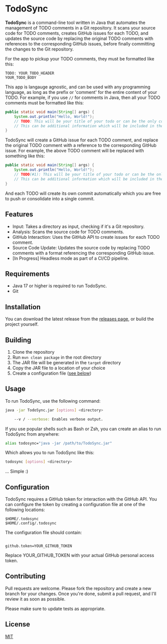 # TodoSync

**TodoSync** is a command-line tool written in Java that automates the management of TODO comments
in a Git repository. It scans your source code for TODO comments, creates GitHub issues for each
TODO, and updates the source code by replacing the original TODO comments with references to the
corresponding GitHub issues, before finally committing the changes to the Git repository.

For the app to pickup your TODO comments, they must be formatted like this:

```
TODO: YOUR_TODO_HEADER
YOUR_TODO_BODY
```

This app is langauge agnostic, and can be used with any programming language, as long as the prefix or
'comment' for the entire content of your TODO. For example, if you use `//` for comments in Java,
then all your TODO comments must be formatted like this:

```java
public static void main(String[] args) {
    System.out.println("Hello, World!");
    // TODO: This will be your title of your todo or can be the only content.
    // This can be additional information which will be included in the github issue.
}
```

TodoSync will create a GitHub issue for each TODO comment, and replace the original TODO comment with a
reference to the corresponding GitHub issue. For example, the above TODO comment will be replaced with
something like this:

```java
public static void main(String[] args) {
    System.out.println("Hello, World!");
    // TODO(#1): This will be your title of your todo or can be the only content.
    // This can be additional information which will be included in the github issue.
}
```    

And each TODO will create its own commit automatically which you are free to push or consolidate into a single commit.

## Features

- Input: Takes a directory as input, checking if it's a Git repository.
- Analysis: Scans the source code for TODO comments.
- GitHub Interaction: Uses the GitHub API to create issues for each TODO comment.
- Source Code Update: Updates the source code by replacing TODO comments with a format referencing the corresponding
  GitHub issue.
- [In Progress] Headless mode as part of a CI/CD pipeline.

## Requirements

- Java 17 or higher is required to run TodoSync.
- Git

## Installation

You can download the latest release from the [releases page](https://github.com/jwtly10/TodoSync/releases), or build the
project yourself.

## Building

1. Clone the repository
2. Run `mvn clean package` in the root directory
3. The JAR file will be generated in the `target` directory
4. Copy the JAR file to a location of your choice
5. Create a configuration file ([see below](#configuration))

## Usage

To run TodoSync, use the following command:

```bash
java -jar TodoSync.jar [options] <directory>

    --v / --verbose: Enables verbose output.
```

If you use popular shells such as Bash or Zsh, you can create an alias to run TodoSync from anywhere:

```bash
alias todosync="java -jar /path/to/TodoSync.jar"
```

Which allows you to run TodoSync like this:

```bash
todosync [options] <directory>
```

... Simple :)

## Configuration

TodoSync requires a GitHub token for interaction with the GitHub API. You can configure the token by creating a
configuration file at one of the following locations:

    $HOME/.todosync
    $HOME/.config/.todosync

The configuration file should contain:

```

github.token=YOUR_GITHUB_TOKEN

```

Replace YOUR_GITHUB_TOKEN with your actual GitHub personal access token.

## Contributing

Pull requests are welcome. Please fork the repository and create a new branch for your changes. Once you're done,
submit a pull request, and I'll review it as soon as possible.

Please make sure to update tests as appropriate.

## License

[MIT](https://choosealicense.com/licenses/mit/)

